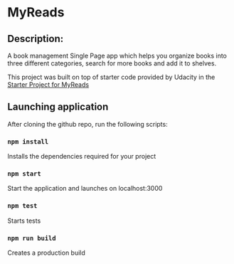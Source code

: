 # MyReads

## Description:
A book management Single Page app which helps you organize books into three different categories, search for more books and add it to shelves.

This project was built on top of starter code provided by Udacity in the [Starter Project for MyReads](https://github.com/udacity/reactnd-project-myreads-starter)

## Launching application
After cloning the github repo, run the following scripts:

### `npm install`
Installs the dependencies required for your project

### `npm start`
Start the application and launches on localhost:3000

### `npm test`
Starts tests

### `npm run build`
Creates a production build
